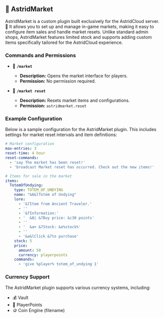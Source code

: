 ## 🛒 AstridMarket

AstridMarket is a custom plugin built exclusively for the AstridCloud server. 🛒 It allows you to set up and manage in-game markets, making it easy to configure item sales and handle market resets. Unlike standard admin shops, AstridMarket features limited stock and supports adding custom items specifically tailored for the AstridCloud experience.

### Commands and Permissions

- 📜 **`/market`**
  - **Description:** Opens the market interface for players.
  - **Permission:** No permission required.

- 🔄 **`/market reset`**
  - **Description:** Resets market items and configurations.
  - **Permission:** `astridmarket.reset`

### Example Configuration

Below is a sample configuration for the AstridMarket plugin. This includes settings for market reset intervals and item definitions:

```yaml
# Market configuration
max-entries: 3
reset-time: 4 hour
reset-commands:
  - 'say The market has been reset!'
  - 'broadcast Market reset has occurred. Check out the new items!'

# Items for sale in the market
items:
  TotemOfUndying:
    type: TOTEM_OF_UNDYING
    name: "&6&lTotem of Undying"
    lore:
      - '&7Item from Ancient Traveler.'
      - ''
      - '&fInformation:'
      - '  &8◊ &7Buy price: &c30 points'
      - ''
      - '  &a➥ &7Stock: &e%stock%'
      - ''
      - '&a&lClick &7to purchase'
    stock: 5
    price:
      amount: 50
      currency: playerpoints
    commands:
      - 'give %player% totem_of_undying 1'
```

### Currency Support
The AstridMarket plugin supports various currency systems, including:

- 💰 Vault
- 💎 PlayerPoints
- 🪙 Coin Engine (filename)
